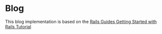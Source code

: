 # Blog

This blog implementation is based on the [Rails Guides Getting Started with Rails Tutorial](http://guides.rubyonrails.org/getting_started.html)